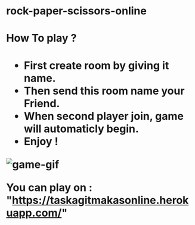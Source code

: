 # rock-paper-scissors-online


<h1>How To play ? <h1>
  
  
-  First create room by giving it name.
-  Then send this room name your Friend.
-  When second player join, game will automaticly begin.
-  Enjoy ! 

  
  ![game-gif](https://github.com/Furkangunduz/XoX-socketIO/blob/master/xox.gif)
  
  
 
You can play on : "https://taskagitmakasonline.herokuapp.com/"
